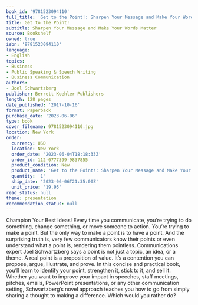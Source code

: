 ```yaml
---
book_id: '9781523094110'
full_title: 'Get to the Point!: Sharpen Your Message and Make Your Words Matter'
title: Get to the Point!
subtitle: Sharpen Your Message and Make Your Words Matter
source: Bookshelf
owned: true
isbn: '9781523094110'
language:
- English
topics:
- Business
- Public Speaking & Speech Writing
- Business Communication
authors:
- Joel Schwartzberg
publisher: Berrett-Koehler Publishers
length: 128 pages
date_published: '2017-10-16'
format: Paperback
purchase_date: '2023-06-06'
type: book
cover_filename: 9781523094110.jpg
location: New York
order:
  currency: USD
  location: New York
  order_date: '2023-06-04T18:18:33Z'
  order_id: 112-0777399-9837855
  product_condition: New
  product_name: 'Get to the Point!: Sharpen Your Message and Make Your Words Matter'
  quantity: '1'
  ship_date: '2023-06-06T21:35:00Z'
  unit_price: '19.95'
read_status: null
theme: presentation
recommendation_status: null
---
```

Champion Your Best Ideas!
Every time you communicate, you’re trying to do something, change something, or move someone to action. You’re trying to make a point. But the only way to make a point is to have a point. And the surprising truth is, very few communicators know their points or even understand what a point is, rendering them pointless.
Communications expert Joel Schwartzberg says a point is not just a topic, an idea, or a theme. A real point is a proposition of value. It’s a contention you can propose, argue, illustrate, and prove. In this concise and practical book, you’ll learn to identify your point, strengthen it, stick to it, and sell it. Whether you want to improve your impact in speeches, staff meetings, pitches, emails, PowerPoint presentations, or any other communication setting, Schwartzberg’s novel approach teaches you how to go from simply sharing a thought to making a difference. Which would you rather do?


